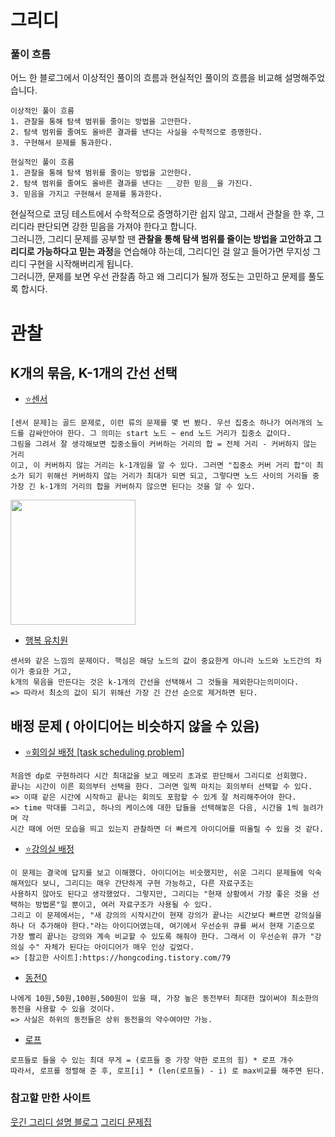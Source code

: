 # 그리디
### 풀이 흐름
어느 한 블로그에서 이상적인 풀이의 흐름과 현실적인 풀이의 흐름을 비교해 설명해주었습니다.
```
이상적인 풀이 흐름
1. 관찰을 통해 탐색 범위를 줄이는 방법을 고안한다.
2. 탐색 범위를 줄여도 올바른 결과를 낸다는 사실을 수학적으로 증명한다.
3. 구현해서 문제를 통과한다.
```
```
현실적인 풀이 흐름
1. 관찰을 통해 탐색 범위를 줄이는 방법을 고안한다.
2. 탐색 범위를 줄여도 올바른 결과를 낸다는 __강한 믿음__을 가진다.
3. 믿음을 가지고 구현해서 문제를 통과한다.
```
현실적으로 코딩 테스트에서 수학적으로 증명하기란 쉽지 않고, 그래서 관찰을 한 후, 그리디라 판단되면 강한 믿음을 가져야 한다고 합니다.  
그러니깐, 그리디 문제를 공부할 땐 **관찰을 통해 탐색 범위를 줄이는 방법을 고안하고 그리디로 가능하다고 믿는 과정**을 연습해야 하는데, 그리디인 걸 알고 들어가면 무지성 그리디 구현을 시작해버리게 됩니다.  
그러니깐, 문제를 보면 우선 관찰좀 하고 왜 그리디가 될까 정도는 고민하고 문제를 풀도록 합시다.

# 관찰
## K개의 묶음, K-1개의 간선 선택
- [⭐센서](https://github.com/dbwp031/YujeCodingTest/blob/main/%EA%B7%B8%EB%A6%AC%EB%94%94/baek_2212.py)
```
[센서 문제]는 골드 문제로, 이런 류의 문제를 몇 번 봤다. 우선 집중소 하나가 여러개의 노드를 감싸안아야 한다. 그 의미는 start 노드 ~ end 노드 거리가 집중소 값이다.  
그림을 그려서 잘 생각해보면 집중소들이 커버하는 거리의 합 = 전체 거리 - 커버하지 않는 거리
이고, 이 커버하지 않는 거리는 k-1개임을 알 수 있다. 그러면 "집중소 커버 거리 합"이 최소가 되기 위해선 커버하지 않는 거리가 최대가 되면 되고, 그렇다면 노드 사이의 거리들 중
가장 긴 k-1개의 거리의 합을 커버하지 않으면 된다는 것을 알 수 있다. 
```
<img src="https://user-images.githubusercontent.com/65337423/169980607-18b7f814-d816-405d-a5df-8453680fab86.png" height="200">

- [행복 유치원](https://github.com/dbwp031/YujeCodingTest/blob/main/%EA%B7%B8%EB%A6%AC%EB%94%94/baek_13164.py)
```
센서와 같은 느낌의 문제이다. 핵심은 해당 노드의 값이 중요한게 아니라 노드와 노드간의 차이가 중요한 거고,
k개의 묶음을 만든다는 것은 k-1개의 간선을 선택해서 그 것들을 제외한다는의미이다.
=> 따라서 최소의 값이 되기 위해선 가장 긴 간선 순으로 제거하면 된다.
```

## 배정 문제 ( 아이디어는 비슷하지 않을 수 있음)
- [⭐회의실 배정 [task scheduling problem]](https://github.com/dbwp031/YujeCodingTest/blob/main/%EA%B7%B8%EB%A6%AC%EB%94%94/baek_1931.py)
```
처음엔 dp로 구현하려다 시간 최대값을 보고 메모리 초과로 판단해서 그리디로 선회했다.
끝나는 시간이 이른 회의부터 선택을 한다. 그러면 일찍 마치는 회의부터 선택할 수 있다.
=> 이때 같은 시간에 시작하고 끝나는 회의도 포함할 수 있게 잘 처리해주어야 한다.
=> time 막대를 그리고, 하나의 케이스에 대한 답들을 선택해놓은 다음, 시간을 1씩 늘려가며 각 
시간 때에 어떤 모습을 띄고 있는지 관찰하면 더 빠르게 아이디어를 떠올릴 수 있을 것 같다.
```
- [⭐강의실 배정](https://github.com/dbwp031/YujeCodingTest/blob/main/%EA%B7%B8%EB%A6%AC%EB%94%94/baek_11000.py)
```
이 문제는 결국에 답지를 보고 이해했다. 아이디어는 비슷했지만, 쉬운 그리디 문제들에 익숙해져있다 보니, 그리디는 매우 간단하게 구현 가능하고, 다른 자료구조는
사용하지 않아도 된다고 생각했었다. 그렇지만, 그리디는 "현재 상황에서 가장 좋은 것을 선택하는 방법론"일 뿐이고, 여러 자료구조가 사용될 수 있다.
그리고 이 문제에서는, "새 강의의 시작시간이 현재 강의가 끝나는 시간보다 빠르면 강의실을 하나 더 추가해야 한다."라는 아이디어였는데, 여기에서 우선순위 큐를 써서 현재 기준으로
가장 빨리 끝나는 강의와 계속 비교할 수 있도록 해줘야 한다. 그래서 이 우선순위 큐가 "강의실 수" 자체가 된다는 아이디어가 매우 인상 깊었다.
=> [참고한 사이트]:https://hongcoding.tistory.com/79
```

- [동전0](https://github.com/dbwp031/YujeCodingTest/blob/main/%EA%B7%B8%EB%A6%AC%EB%94%94/baek_11047.py)
```
나에게 10원,50원,100원,500원이 있을 때, 가장 높은 동전부터 최대한 많이써야 최소한의 동전을 사용할 수 있을 것이다.
=> 사실은 하위의 동전들은 상위 동전을의 약수여야만 가능.
```

- [로프](https://github.com/dbwp031/YujeCodingTest/blob/main/%EA%B7%B8%EB%A6%AC%EB%94%94/baek_2217.py)
```
로프들로 들을 수 있는 최대 무게 = (로프들 중 가장 약한 로프의 힘) * 로프 개수
따라서, 로프를 정렬해 준 후, 로프[i] * (len(로프들) - i) 로 max비교를 해주면 된다.
```
### 참고할 만한 사이트
[웃긴 그리디 설명 블로그](https://blog.encrypted.gg/975?category=773649)
[그리디 문제집](https://www.acmicpc.net/workbook/view/4380)
